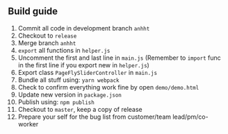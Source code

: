 ## Build guide
 1. Commit all code in development branch `anhht`
 2. Checkout to `release`
 3. Merge branch `anhht`
 4. `export` all functions in `helper.js`
 5. Uncomment the first and last line in `main.js` (Remember to `import` func in the first line if you export new in `helper.js`)
 6. Export class `PageFlySliderController` in `main.js`
 7. Bundle all stuff using: `yarn webpack`
 8. Check to confirm everything work fine by open `demo/demo.html`
 9. Update new version in `package.json`
 10. Publish using: `npm publish`
 11. Checkout to `master`, keep a copy of release
 12. Prepare your self for the bug list from customer/team lead/pm/co-worker
